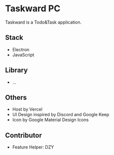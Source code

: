 # Taskward PC

Taskward is a Todo&Task application.

## Stack

- Electron
- JavaScript

## Library

- ...

## Others

- Host by Vercel
- UI Design inspired by Discord and Google Keep
- Icon by Google Material Design Icons

## Contributor

- Feature Helper: DZY
